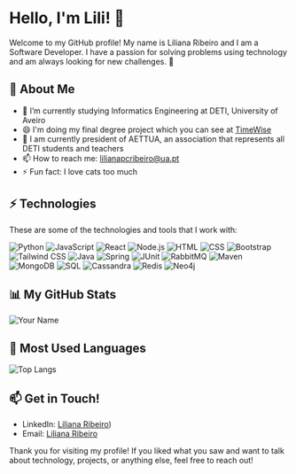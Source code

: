 # Hello, I'm Lili! 👋

Welcome to my GitHub profile! My name is Liliana Ribeiro and I am a Software Developer. I have a passion for solving problems using technology and am always looking for new challenges. 🙂

## 🌱 About Me

- 🔭 I’m currently studying Informatics Engineering at DETI, University of Aveiro
- 😄 I'm doing my final degree project which you can see at [TimeWise](https://timewise-pi.github.io/docs/)
- 👯 I am currently president of AETTUA, an association that represents all DETI students and teachers
- 📫 How to reach me: lilianapcribeiro@ua.pt
- ⚡ Fun fact: I love cats too much

## ⚡ Technologies

These are some of the technologies and tools that I work with:

![Python](https://img.shields.io/badge/-Python-black?style=flat-square&logo=Python)
![JavaScript](https://img.shields.io/badge/-JavaScript-black?style=flat-square&logo=javascript)
![React](https://img.shields.io/badge/-React-black?style=flat-square&logo=react)
![Node.js](https://img.shields.io/badge/-Node.js-black?style=flat-square&logo=node.js)
![HTML](https://img.shields.io/badge/-HTML5-black?style=flat-square&logo=html5)
![CSS](https://img.shields.io/badge/-CSS3-black?style=flat-square&logo=css3&logoColor=1572B6)
![Bootstrap](https://img.shields.io/badge/-Bootstrap-black?style=flat-square&logo=bootstrap)
![Tailwind CSS](https://img.shields.io/badge/-Tailwind_CSS-black?style=flat-square&logo=tailwind-css)
![Java](https://img.shields.io/badge/-Java-black?style=flat-square&logo=java)
![Spring](https://img.shields.io/badge/-Spring-black?style=flat-square&logo=spring)
![JUnit](https://img.shields.io/badge/-JUnit-black?style=flat-square&logo=junit5)
![RabbitMQ](https://img.shields.io/badge/-RabbitMQ-black?style=flat-square&logo=rabbitmq)
![Maven](https://img.shields.io/badge/-Maven-black?style=flat-square&logo=apache-maven)
![MongoDB](https://img.shields.io/badge/-MongoDB-black?style=flat-square&logo=mongodb)
![SQL](https://img.shields.io/badge/-SQL-black?style=flat-square&logo=sqlite)
![Cassandra](https://img.shields.io/badge/-Cassandra-black?style=flat-square&logo=apache-cassandra)
![Redis](https://img.shields.io/badge/-Redis-black?style=flat-square&logo=redis)
![Neo4j](https://img.shields.io/badge/-Neo4j-black?style=flat-square&logo=neo4j)

## 📊 My GitHub Stats

![Your Name](https://github-readme-stats.vercel.app/api?username=lilikas11&show_icons=true&bg_color=0D1117&icon_color=DDA0DD&title_color=DDA0DD&text_color=C9D1D9&border_color=DDA0DD)


## 🚀 Most Used Languages

![Top Langs](https://github-readme-stats.vercel.app/api/top-langs/?username=lilikas11&layout=compact&show_icons=true&bg_color=0D1117&icon_color=DDA0DD&title_color=DDA0DD&text_color=C9D1D9&border_color=DDA0DD)

## 📫 Get in Touch!

- LinkedIn: [Liliana Ribeiro](https://www.linkedin.com/in/liliana-ribeiro-82469825a/))
- Email: [Liliana Ribeiro](mailto:lilianapcribeiro@ua.pt)

Thank you for visiting my profile! If you liked what you saw and want to talk about technology, projects, or anything else, feel free to reach out!
